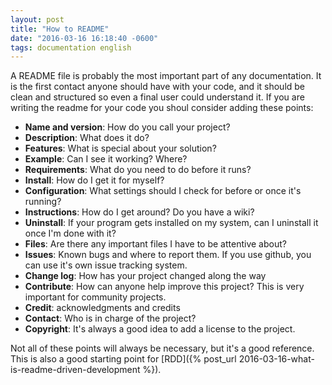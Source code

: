 ```yaml
---
layout: post
title: "How to README"
date: "2016-03-16 16:18:40 -0600"
tags: documentation english
---
```

A README file is probably the most important part of any documentation. It is the first contact anyone should have with your code, and it should be clean and structured so even a final user could understand it.
If you are writing the readme for your code you shoul consider adding these points:

- **Name and version**: How do you call your project?
- **Description**: What does it do?
- **Features**: What is special about your solution?
- **Example**: Can I see it working? Where?
- **Requirements**: What do you need to do before it runs?
- **Install**: How do I get it for myself?
- **Configuration**: What settings should I check for before or once it's running?
- **Instructions**: How do I get around? Do you have a wiki?
- **Uninstall**: If your program gets installed on my system, can I uninstall it once I'm done with it?
- **Files**: Are there any important files I have to be attentive about?
- **Issues**: Known bugs and where to report them. If you use github, you can use it's own issue tracking system.
- **Change log**: How has your project changed along the way
- **Contribute**: How can anyone help improve this project? This is very important for community projects.
- **Credit**: acknowledgments and credits
- **Contact**: Who is in charge of the project?  
- **Copyright**: It's always a good idea to add a license to the project.

Not all of these points will always be necessary, but it's a good reference. This is also a good starting point for [RDD]({% post_url 2016-03-16-what-is-readme-driven-development %}).

